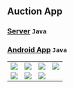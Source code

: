 ## Auction App
### [Server](/cmpe436/final-project/Server) `Java`
### [Android App](/cmpe436/final-project/Auctioner) `Java`
|||||
:-------------------------:|:-------------------------:|:-------------------------:|:-------------------------:
<a href="https://raw.githubusercontent.com/EnesCakir/university-projects/master/cmpe436/final-project/screenshots/ss1.png"><img src="https://raw.githubusercontent.com/EnesCakir/university-projects/master/cmpe436/final-project/screenshots/ss1.png"></a> | <a href="https://raw.githubusercontent.com/EnesCakir/university-projects/master/cmpe436/final-project/screenshots/ss2.png"><img src="https://raw.githubusercontent.com/EnesCakir/university-projects/master/cmpe436/final-project/screenshots/ss2.png"></a> | <a href="https://raw.githubusercontent.com/EnesCakir/university-projects/master/cmpe436/final-project/screenshots/ss3.png"><img src="https://raw.githubusercontent.com/EnesCakir/university-projects/master/cmpe436/final-project/screenshots/ss3.png"></a> | <a href="https://raw.githubusercontent.com/EnesCakir/university-projects/master/cmpe436/final-project/screenshots/ss4.png"><img src="https://raw.githubusercontent.com/EnesCakir/university-projects/master/cmpe436/final-project/screenshots/ss4.png"></a>
<a href="https://raw.githubusercontent.com/EnesCakir/university-projects/master/cmpe436/final-project/screenshots/ss5.png"><img src="https://raw.githubusercontent.com/EnesCakir/university-projects/master/cmpe436/final-project/screenshots/ss5.png"></a> | <a href="https://raw.githubusercontent.com/EnesCakir/university-projects/master/cmpe436/final-project/screenshots/ss6.png"><img src="https://raw.githubusercontent.com/EnesCakir/university-projects/master/cmpe436/final-project/screenshots/ss6.png"></a> | <a href="https://raw.githubusercontent.com/EnesCakir/university-projects/master/cmpe436/final-project/screenshots/ss7.png"><img src="https://raw.githubusercontent.com/EnesCakir/university-projects/master/cmpe436/final-project/screenshots/ss7.png"></a> |
